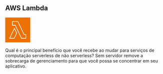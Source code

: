 ## AWS Lambda
![AWS Lambda](/aws/icon/aws-lambda.png)

Qual é o principal benefício que você recebe ao mudar para serviços de computação serverless de não serverless?
Sem servidor remove a sobrecarga de gerenciamento para que você possa se concentrar em seu aplicativo.